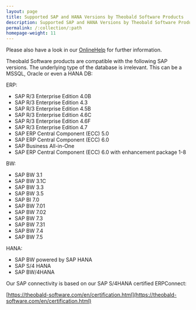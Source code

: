 ```yaml
---
layout: page
title: Supported SAP and HANA Versions by Theobald Software Products
description: Supported SAP and HANA Versions by Theobald Software Products
permalink: /:collection/:path
homepage-weight: 11
---
```


Please also have a look in our [OnlineHelp](https://help.theobald-software.com/en/) for further information.

Theobald Software products are compatible with the following SAP versions. 
The underlying type of the database is irrelevant. This can be a MSSQL, Oracle or even a HANA DB:

ERP:

- SAP R/3 Enterprise Edition 4.0B
- SAP R/3 Enterprise Edition 4.3
- SAP R/3 Enterprise Edition 4.5B
- SAP R/3 Enterprise Edition 4.6C
- SAP R/3 Enterprise Edition 4.6F
- SAP R/3 Enterprise Edition 4.7
- SAP ERP Central Component (ECC) 5.0
- SAP ERP Central Component (ECC) 6.0
- SAP Business All-in-One
- SAP ERP Central Component (ECC) 6.0 with enhancement package 1-8

BW:

- SAP BW 3.1
- SAP BW 3.1C
- SAP BW 3.3
- SAP BW 3.5
- SAP BI 7.0
- SAP BW 7.01
- SAP BW 7.02
- SAP BW 7.3
- SAP BW 7.31
- SAP BW 7.4
- SAP BW 7.5

HANA:

- SAP BW powered by SAP HANA
- SAP S/4 HANA
- SAP BW/4HANA
 
Our SAP connectivity is based on our SAP S/4HANA certified ERPConnect: 

[https://theobald-software.com/en/certification.html](https://theobald-software.com/en/certification.html)
